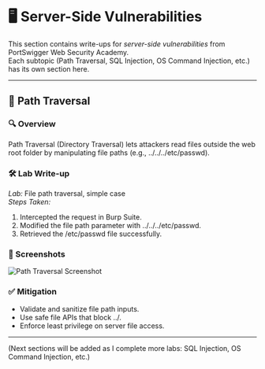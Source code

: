 # 🖥️ Server-Side Vulnerabilities

This section contains write-ups for *server-side vulnerabilities* from PortSwigger Web Security Academy.  
Each subtopic (Path Traversal, SQL Injection, OS Command Injection, etc.) has its own section here.

---

## 🔹 Path Traversal

### 🔍 Overview
Path Traversal (Directory Traversal) lets attackers read files outside the web root folder by manipulating file paths (e.g., ../../../etc/passwd).

### 🛠️ Lab Write-up
*Lab:* File path traversal, simple case  
*Steps Taken:*
1. Intercepted the request in Burp Suite.  
2. Modified the file path parameter with ../../../etc/passwd.  
3. Retrieved the /etc/passwd file successfully.  

### 📸 Screenshots
![Path Traversal Screenshot](./images/path-traversal-1.png)

### ✅ Mitigation
- Validate and sanitize file path inputs.  
- Use safe file APIs that block ../.  
- Enforce least privilege on server file access.  

---

(Next sections will be added as I complete more labs: SQL Injection, OS Command Injection, etc.)
